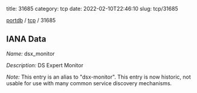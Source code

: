 title: 31685
category: tcp
date: 2022-02-10T22:46:10
slug: tcp/31685

[portdb](/) / [tcp](/category/tcp.html) / 31685


## IANA Data

_Name:_ dsx_monitor

_Description:_ DS Expert Monitor

_Note:_ This entry is an alias to "dsx-monitor".
This entry is now historic, not usable for use with many
common service discovery mechanisms.

